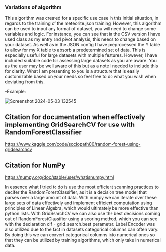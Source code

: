 ### Variations of algorithm

This algorithm was created for a specific use case in this initial situation, in regards to the training of the meteorite.json training. However, this algorithm can be used to input any format of dataset, you will need to change some variables and logic. 
For instance, you can see that in the CSV version I have used class as my entry and pivot analysis, this needs to change based on your dataset. As well as in the JSON config I have preprocessed the Y table to allow for my X table to absorb a predetermined set
of data. This is especially useful for large datasets with multiple features. However, I have included suitable code for assessing large datasets as you are aware. You as the user may be well aware of this but as a note I needed to include this for clarity. 
What I am presenting to you is a structure that is easily customizable based on your needs so feel free to do what you wish when deviating from this.

-Example:

![Screenshot 2024-05-03 132545](https://github.com/Daazd/Machine-Learning-Pipeline-SageMaker/assets/148648249/5198ab53-782e-461c-a9a0-b75c8a491349)

## Citation for documentation when effectively implementing GridSearchCV for use with RandomForestClassifier

https://www.kaggle.com/code/sociopath00/random-forest-using-gridsearchcv

## Citation for NumPy
https://numpy.org/doc/stable/user/whatisnumpy.html

In essence what I tried to do is use the most efficient scanning practices to decifer the RandomForestClassifier, as it is a decision tree model that parses over a large amount of data. With numpy we can iterate over these large sets of data effectively and implement efficient computation using principles of Linear Algebra, which would ultimately be more effective than python lists.
With GridSearchCV we can also use the best decisions coming out of RandomForestClassifier using a scoring method, which you can see with the declaration clf = grid_search.best perameter.
Label Encoder was also utilized due to the fact in datasets categorical columns can often vary. By doing this we can convert categorical columns into numerical ones so that they can be utilized by training algorithms, which only take in numerical data.

